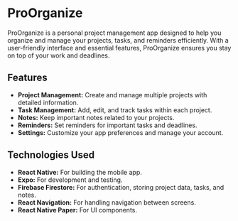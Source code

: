 # ProOrganize

ProOrganize is a personal project management app designed to help you organize and manage your projects, tasks, and reminders efficiently.
With a user-friendly interface and essential features, ProOrganize ensures you stay on top of your work and deadlines.

## Features

- **Project Management:** Create and manage multiple projects with detailed information.
- **Task Management:** Add, edit, and track tasks within each project.
- **Notes:** Keep important notes related to your projects.
- **Reminders:** Set reminders for important tasks and deadlines.
- **Settings:** Customize your app preferences and manage your account.


## Technologies Used

- **React Native:** For building the mobile app.
- **Expo:** For development and testing.
- **Firebase Firestore:** For authentication, storing project data, tasks, and notes.
- **React Navigation:** For handling navigation between screens.
- **React Native Paper:** For UI components.
